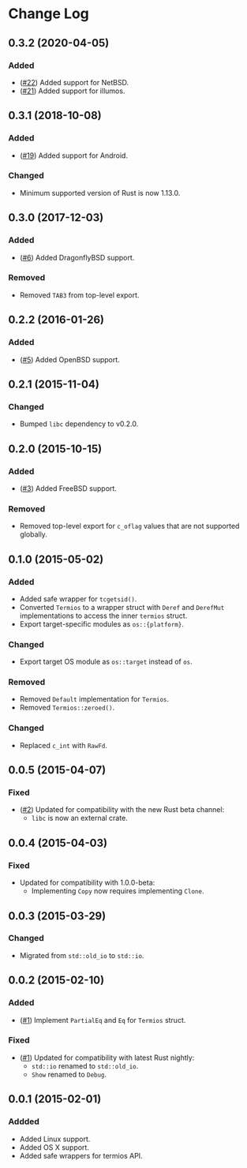 # Change Log

## 0.3.2 (2020-04-05)
### Added
* ([#22](https://github.com/dcuddeback/termios-rs/pull/22))
  Added support for NetBSD.
* ([#21](https://github.com/dcuddeback/termios-rs/pull/21))
  Added support for illumos.

## 0.3.1 (2018-10-08)
### Added
* ([#19](https://github.com/dcuddeback/termios-rs/pull/19))
  Added support for Android.

### Changed
* Minimum supported version of Rust is now 1.13.0.

## 0.3.0 (2017-12-03)
### Added
* ([#6](https://github.com/dcuddeback/termios-rs/pull/6))
  Added DragonflyBSD support.

### Removed
* Removed `TAB3` from top-level export.

## 0.2.2 (2016-01-26)
### Added
* ([#5](https://github.com/dcuddeback/termios-rs/pull/5))
  Added OpenBSD support.

## 0.2.1 (2015-11-04)
### Changed
* Bumped `libc` dependency to v0.2.0.

## 0.2.0 (2015-10-15)
### Added
* ([#3](https://github.com/dcuddeback/termios-rs/pull/3))
  Added FreeBSD support.

### Removed
* Removed top-level export for `c_oflag` values that are not supported globally.

## 0.1.0 (2015-05-02)
### Added
* Added safe wrapper for `tcgetsid()`.
* Converted `Termios` to a wrapper struct with `Deref` and `DerefMut` implementations to access the
  inner `termios` struct.
* Export target-specific modules as `os::{platform}`.

### Changed
* Export target OS module as `os::target` instead of `os`.

### Removed
* Removed `Default` implementation for `Termios`.
* Removed `Termios::zeroed()`.

### Changed
* Replaced `c_int` with `RawFd`.

## 0.0.5 (2015-04-07)
### Fixed
* ([#2](https://github.com/dcuddeback/termios-rs/pull/2))
  Updated for compatibility with the new Rust beta channel:
  - `libc` is now an external crate.

## 0.0.4 (2015-04-03)
### Fixed
* Updated for compatibility with 1.0.0-beta:
  - Implementing `Copy` now requires implementing `Clone`.

## 0.0.3 (2015-03-29)
### Changed
* Migrated from `std::old_io` to `std::io`.

## 0.0.2 (2015-02-10)
### Added
* ([#1](https://github.com/dcuddeback/termios-rs/pull/1))
  Implement `PartialEq` and `Eq` for `Termios` struct.

### Fixed
* ([#1](https://github.com/dcuddeback/termios-rs/pull/1))
  Updated for compatibility with latest Rust nightly:
  - `std::io` renamed to `std::old_io`.
  - `Show` renamed to `Debug`.

## 0.0.1 (2015-02-01)
### Addded
* Added Linux support.
* Added OS X support.
* Added safe wrappers for termios API.
